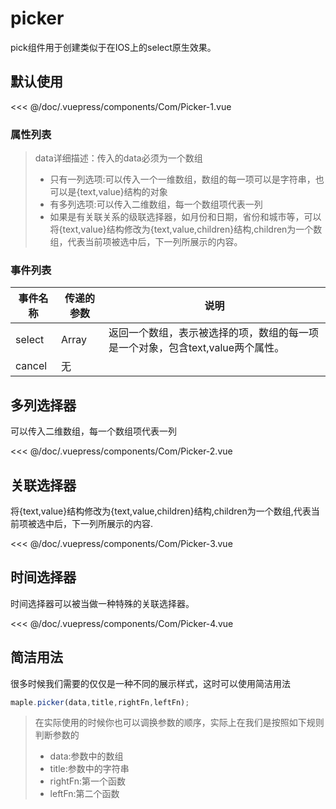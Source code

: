 # picker
pick组件用于创建类似于在IOS上的select原生效果。
## 默认使用

<Exp>
<div slot="exp">
    <Com-Picker-1></Com-Picker-1>
</div>
<div slot="code">

<<< @/doc/.vuepress/components/Com/Picker-1.vue
</div>
</Exp>

### 属性列表
<Propsintro path="picker/main.vue"></Propsintro>
> data详细描述：传入的data必须为一个数组
> * 只有一列选项:可以传入一个一维数组，数组的每一项可以是字符串，也可以是{text,value}结构的对象
> * 有多列选项:可以传入二维数组，每一个数组项代表一列
> * 如果是有关联关系的级联选择器，如月份和日期，省份和城市等，可以将{text,value}结构修改为{text,value,children}结构,children为一个数组，代表当前项被选中后，下一列所展示的内容。
### 事件列表
|事件名称|传递的参数|说明
|---|---|---|
|select|Array|返回一个数组，表示被选择的项，数组的每一项是一个对象，包含text,value两个属性。
|cancel|无|

## 多列选择器
可以传入二维数组，每一个数组项代表一列

<Exp>
<div slot="exp">
    <Com-Picker-2></Com-Picker-2>
</div>
<div slot="code">

<<< @/doc/.vuepress/components/Com/Picker-2.vue
</div>
</Exp>

## 关联选择器
将{text,value}结构修改为{text,value,children}结构,children为一个数组,代表当前项被选中后，下一列所展示的内容.

<Exp>
<div slot="exp">
    <Com-Picker-3></Com-Picker-3>
</div>
<div slot="code">

<<< @/doc/.vuepress/components/Com/Picker-3.vue
</div>
</Exp>

## 时间选择器
时间选择器可以被当做一种特殊的关联选择器。

<Exp>
<div slot="exp">
    <Com-Picker-4></Com-Picker-4>
</div>
<div slot="code">

<<< @/doc/.vuepress/components/Com/Picker-4.vue
</div>
</Exp>

## 简洁用法
很多时候我们需要的仅仅是一种不同的展示样式，这时可以使用简洁用法
```javascript
maple.picker(data,title,rightFn,leftFn);
```
> 在实际使用的时候你也可以调换参数的顺序，实际上在我们是按照如下规则判断参数的
> * data:参数中的数组
> * title:参数中的字符串
> * rightFn:第一个函数
> * leftFn:第二个函数
